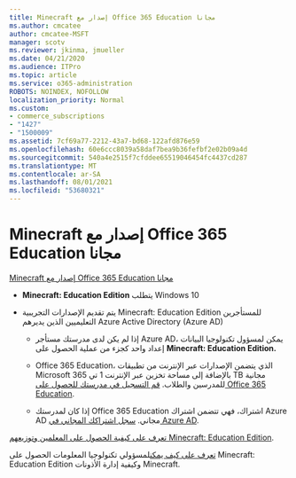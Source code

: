 ```yaml
---
title: Minecraft إصدار مع Office 365 Education مجانا
ms.author: cmcatee
author: cmcatee-MSFT
manager: scotv
ms.reviewer: jkinma, jmueller
ms.date: 04/21/2020
ms.audience: ITPro
ms.topic: article
ms.service: o365-administration
ROBOTS: NOINDEX, NOFOLLOW
localization_priority: Normal
ms.custom:
- commerce_subscriptions
- "1427"
- "1500009"
ms.assetid: 7cf69a77-2212-43a7-bd68-122afd876e59
ms.openlocfilehash: 60e6ccc8039a58daf7bea9b36fefbf2e02b09a4d
ms.sourcegitcommit: 540a4e2515f7cfddee65519046454fc4437cd287
ms.translationtype: MT
ms.contentlocale: ar-SA
ms.lasthandoff: 08/01/2021
ms.locfileid: "53680321"
---
```

# <a name="minecraft-edition-with-office-365-education-for-free"></a>Minecraft إصدار مع Office 365 Education مجانا

[Minecraft إصدار مع Office 365 Education مجانا](https://docs.microsoft.com/education/windows/get-minecraft-for-education)
  
- **Minecraft: Education Edition** يتطلب Windows 10

- يتم تقديم الإصدارات  التجريبية Minecraft: Education Edition للمستأجرين التعليميين الذين يديرهم Azure Active Directory (Azure AD)

  - إذا لم يكن لدى مدرستك مستأجر Azure AD، يمكن لمسؤول تكنولوجيا البيانات إعداد واحد كجزء من عملية الحصول على **Minecraft: Education Edition.** [](https://docs.microsoft.com/education/windows/school-get-minecraft)

  - Office 365 Education، الذي يتضمن الإصدارات عبر الإنترنت من تطبيقات Microsoft 365 بالإضافة إلى مساحة تخزين عبر الإنترنت 1 تي TB مجانية للمدرسين والطلاب. [قم التسجيل في مدرستك للحصول على Office 365 Education](https://www.microsoft.com/education/products/office).

  - إذا كان لمدرستك Office 365 Education اشتراك، فهي تتضمن اشتراك Azure AD مجاني. [سجل اشتراكك المجاني في Azure AD](https://msdn.microsoft.com/library/windows/hardware/mt703369%28v=vs.85%29.aspx).

[تعرف على كيفية الحصول على المعلمين وتوزيعهم Minecraft: Education Edition](https://docs.microsoft.com/education/windows/teacher-get-minecraft).
  
[تعرف على كيف يمكن](https://docs.microsoft.com/education/windows/school-get-minecraft)لمسؤولي تكنولوجيا المعلومات الحصول على Minecraft: Education Edition وكيفية إدارة الأذونات Minecraft.